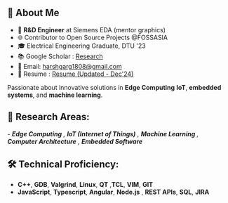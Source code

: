 ## 👋 About Me

- 💼 **R&D Engineer** at Siemens EDA (mentor graphics)
- 🌐 Contributor to Open Source Projects @FOSSASIA  
- 🎓 Electrical Engineering Graduate, DTU '23  
- 📚 Google Scholar : [Research](https://scholar.google.com/citations?user=ibhxWO4AAAAJ&hl=en)  
- 📧 Email: [harshgarg1808@gmail.com](mailto:harshgarg1808@gmail.com)
- 📄 Resume : [Resume (Updated - Dec'24)](https://scholar.google.com/citations?user=ibhxWO4AAAAJ&hl=en)  

Passionate about innovative solutions in **Edge Computing** **IoT**, **embedded systems**, and **machine learning**.

## 🔬 Research Areas:
_- **_Edge Computing_** , **IoT (Internet of Things)** , **Machine Learning** , **Computer Architecture** , **Embedded Software**_

## 🛠️ Technical Proficiency:
- **C++**, **GDB**, **Valgrind**, **Linux**, **QT** ,**TCL**, **VIM**, **GIT** 
- **JavaScript**, **Typescript**, **Angular**, **Node.js** , **REST APIs**, **SQL**, **JIRA**
